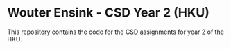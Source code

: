 # Wouter Ensink - CSD Year 2 (HKU)

This repository contains the code for the CSD assignments for year 2 of the HKU.